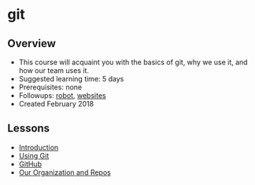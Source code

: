 # git

## Overview
- This course will acquaint you with the basics of git, why we use it, and how our team uses it.
- Suggested learning time: 5 days
- Prerequisites: none
- Followups: [robot](../robot), [websites](../websites)
- Created February 2018

## Lessons
- [Introduction](00-intro.md)
- [Using Git](01-using-git.md)
- [GitHub](02-github.md)
- [Our Organization and Repos](03-orgs-repos.md)

